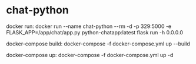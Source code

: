 # chat-python
docker run:
docker run --name chat-python --rm -d -p 329:5000  -e FLASK_APP=/app/chat/app.py python-chatapp:latest flask run -h 0.0.0.0

docker-compose build:
docker-compose -f docker-compose.yml up --build

docker-compose up:
docker-compose -f docker-compose.yml up -d
